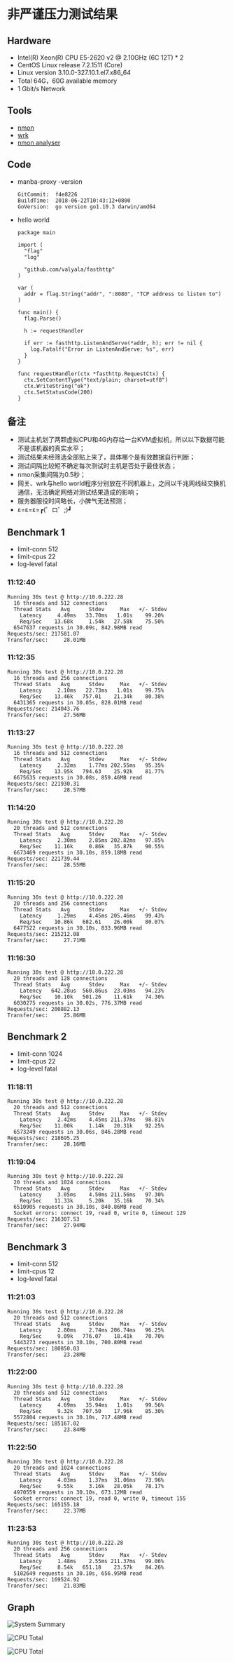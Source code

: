 # 非严谨压力测试结果

## Hardware

- Intel(R) Xeon(R) CPU E5-2620 v2 @ 2.10GHz (6C 12T) * 2
- CentOS Linux release 7.2.1511 (Core)
- Linux version 3.10.0-327.10.1.el7.x86_64
- Total 64G，60G available memory
- 1 Gbit/s Network

## Tools

- [nmon](https://www.ibm.com/developerworks/cn/aix/library/analyze_aix/index.html)
- [wrk](https://github.com/wg/wrk)
- [nmon analyser](https://www.ibm.com/developerworks/aix/library/au-nmon_analyser/index.html)

## Code

- manba-proxy -version

  ```log
  GitCommit:  f4e8226
  BuildTime:  2018-06-22T10:43:12+0800
  GoVersion:  go version go1.10.3 darwin/amd64
  ```

- hello world

  ```golang
  package main

  import (
    "flag"
    "log"

    "github.com/valyala/fasthttp"
  )

  var (
    addr = flag.String("addr", ":8080", "TCP address to listen to")
  )

  func main() {
    flag.Parse()

    h := requestHandler

    if err := fasthttp.ListenAndServe(*addr, h); err != nil {
      log.Fatalf("Error in ListenAndServe: %s", err)
    }
  }

  func requestHandler(ctx *fasthttp.RequestCtx) {
    ctx.SetContentType("text/plain; charset=utf8")
    ctx.WriteString("ok")
    ctx.SetStatusCode(200)
  }
  ```

## 备注

- 测试主机划了两颗虚拟CPU和4G内存给一台KVM虚拟机，所以以下数据可能不是该机器的真实水平；
- 测试结果未经筛选全部贴上来了，具体哪个是有效数据自行判断；
- 测试间隔比较短不确定每次测试时主机是否处于最佳状态；
- nmon采集间隔为0.5秒；
- 网关、wrk与hello world程序分别放在不同机器上，之间以千兆网线经交换机通信，无法确定网络对测试结果造成的影响；
- 服务器服役时间略长，小脾气无法预测；
- ε=ε=ε=┏(゜ロ゜;)┛

## Benchmark 1

- limit-conn 512
- limit-cpus 22
- log-level  fatal

### **11:12:40**

```log
Running 30s test @ http://10.0.222.28
  16 threads and 512 connections
  Thread Stats   Avg      Stdev     Max   +/- Stdev
    Latency     4.49ms   33.70ms   1.01s    99.20%
    Req/Sec    13.68k     1.54k   27.58k    75.50%
  6547637 requests in 30.09s, 842.98MB read
Requests/sec: 217581.07
Transfer/sec:     28.01MB
```

### **11:12:35**

```log
Running 30s test @ http://10.0.222.28
  16 threads and 256 connections
  Thread Stats   Avg      Stdev     Max   +/- Stdev
    Latency     2.10ms   22.73ms   1.01s    99.75%
    Req/Sec    13.46k   757.01    21.34k    80.38%
  6431365 requests in 30.05s, 828.01MB read
Requests/sec: 214043.76
Transfer/sec:     27.56MB
```

### **11:13:27**

```log
Running 30s test @ http://10.0.222.28
  16 threads and 512 connections
  Thread Stats   Avg      Stdev     Max   +/- Stdev
    Latency     2.32ms    1.77ms 202.55ms   95.35%
    Req/Sec    13.95k   794.63    25.92k    81.77%
  6675635 requests in 30.08s, 859.46MB read
Requests/sec: 221930.31
Transfer/sec:     28.57MB
```

### **11:14:20**

```log
Running 30s test @ http://10.0.222.28
  20 threads and 512 connections
  Thread Stats   Avg      Stdev     Max   +/- Stdev
    Latency     2.30ms    2.85ms 202.82ms   97.85%
    Req/Sec    11.16k     0.86k   35.87k    90.55%
  6673469 requests in 30.10s, 859.18MB read
Requests/sec: 221739.44
Transfer/sec:     28.55MB
```

### **11:15:20**

```log
Running 30s test @ http://10.0.222.28
  20 threads and 256 connections
  Thread Stats   Avg      Stdev     Max   +/- Stdev
    Latency     1.29ms    4.45ms 205.46ms   99.43%
    Req/Sec    10.86k   682.61    26.00k    80.07%
  6477522 requests in 30.10s, 833.96MB read
Requests/sec: 215212.08
Transfer/sec:     27.71MB
```

### **11:16:30**

```log
Running 30s test @ http://10.0.222.28
  20 threads and 128 connections
  Thread Stats   Avg      Stdev     Max   +/- Stdev
    Latency   642.28us  560.86us  23.03ms   94.23%
    Req/Sec    10.10k   501.26    11.61k    74.30%
  6030275 requests in 30.02s, 776.37MB read
Requests/sec: 200882.13
Transfer/sec:     25.86MB
```

## Benchmark 2

- limit-conn 1024
- limit-cpus 22
- log-level  fatal

### **11:18:11**

```log
Running 30s test @ http://10.0.222.28
  20 threads and 512 connections
  Thread Stats   Avg      Stdev     Max   +/- Stdev
    Latency     2.42ms    4.45ms 211.37ms   98.81%
    Req/Sec    11.00k     1.14k   20.31k    92.25%
  6573249 requests in 30.06s, 846.28MB read
Requests/sec: 218695.25
Transfer/sec:     28.16MB
```

### **11:19:04**

```log
Running 30s test @ http://10.0.222.28
  20 threads and 1024 connections
  Thread Stats   Avg      Stdev     Max   +/- Stdev
    Latency     3.05ms    4.50ms 211.56ms   97.30%
    Req/Sec    11.33k     5.20k   35.16k    70.34%
  6510905 requests in 30.10s, 840.86MB read
  Socket errors: connect 19, read 0, write 0, timeout 129
Requests/sec: 216307.53
Transfer/sec:     27.94MB
```

## Benchmark 3

- limit-conn 512
- limit-cpus 12
- log-level  fatal

### **11:21:03**

```log
Running 30s test @ http://10.0.222.28
  20 threads and 512 connections
  Thread Stats   Avg      Stdev     Max   +/- Stdev
    Latency     2.80ms    2.74ms 206.74ms   96.25%
    Req/Sec     9.09k   776.07    18.41k    70.70%
  5443273 requests in 30.10s, 700.80MB read
Requests/sec: 180850.03
Transfer/sec:     23.28MB
```

### **11:22:00**

```log
Running 30s test @ http://10.0.222.28
  20 threads and 512 connections
  Thread Stats   Avg      Stdev     Max   +/- Stdev
    Latency     4.69ms   35.94ms   1.01s    99.56%
    Req/Sec     9.32k   707.50    17.96k    85.30%
  5572804 requests in 30.10s, 717.48MB read
Requests/sec: 185167.02
Transfer/sec:     23.84MB
```

### **11:22:50**

```log
Running 30s test @ http://10.0.222.28
  20 threads and 1024 connections
  Thread Stats   Avg      Stdev     Max   +/- Stdev
    Latency     4.03ms    1.37ms  31.06ms   73.96%
    Req/Sec     9.55k     3.16k   28.05k    78.17%
  4970559 requests in 30.10s, 673.12MB read
  Socket errors: connect 19, read 0, write 0, timeout 155
Requests/sec: 165155.18
Transfer/sec:     22.37MB
```

### **11:23:53**

```log
Running 30s test @ http://10.0.222.28
  20 threads and 256 connections
  Thread Stats   Avg      Stdev     Max   +/- Stdev
    Latency     1.48ms    2.55ms 211.37ms   99.06%
    Req/Sec     8.54k   651.18    23.57k    84.26%
  5102649 requests in 30.10s, 656.95MB read
Requests/sec: 169524.92
Transfer/sec:     21.83MB
```

## Graph

![System Summary](./images/bm_cpu_io_sum.jpg)

![CPU Total](./images/bm_cpu_all.jpg)

![CPU Total](./images/bm_net_packet.png)
